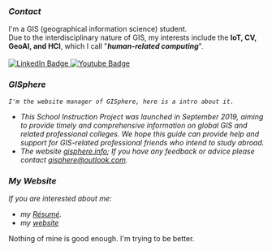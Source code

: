 ### *Contact*
I'm a GIS (geographical information science) student. <br>
Due to the interdisciplinary nature of GIS, my interests include the **IoT, CV, GeoAI, and HCI**, which I call "***human-related computing***".
<br><br>
<a href="https://www.linkedin.com/in/pengyu-chen-a07973181/">
  <img src="https://img.shields.io/badge/LinkedIn-blue?style=for-the-badge&logo=linkedin&logoColor=yellow" alt="LinkedIn Badge"/>
</a>
<a href="andyphilharmonic@gmail.com">
  <img src="https://img.shields.io/badge/Gmail-yellow?style=for-the-badge&logo=gmail&logoColor=blue" alt="Youtube Badge"/>
</a>

### *GISphere*
*`I'm the website manager of GISphere, here is a intro about it.`*
- *This School Instruction Project was launched in September 2019, aiming to provide timely and comprehensive information on global GIS and related professional colleges.* *We hope this guide can provide help and support for GIS-related professional friends who intend to study abroad.*
- *The website [gisphere.info](https://gisphere.info/);  If you have any feedback or advice please contact <gisphere@outlook.com>.*

### *My Website*
  *If you are interested about me:* 
  - *my [Résumé](https://pengyu-gis.github.io/about.html).*   
  - *my [website](pengyu-gis.github.io)*
    
 Nothing of mine is good enough. I'm trying to be better.
